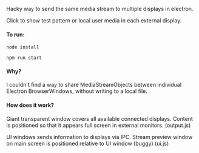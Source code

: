 Hacky way to send the same media stream to multiple displays in electron.

Click to show test pattern or local user media in each external display.

#### To run:
```node install```

```npm run start```

#### Why?
I couldn't find a way to share MediaStreamObjects between individual Electron BrowserWindows, without writing to a local file.


#### How does it work?
Giant transparent window covers all available connected displays. Content is positioned so that it appears full screen in external monitors. 
(output.js)

UI windows sends information to displays via IPC. Stream preview window on main screen is positioned relative to UI window (buggy)
(ui.js)


